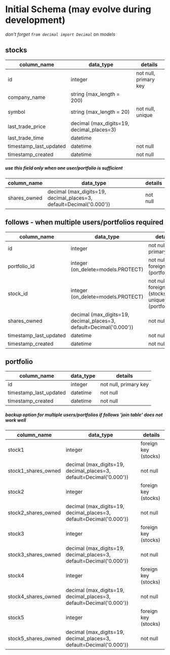 # Initial Schema (may evolve during development)

*don't forget `from decimal import Decimal` on models*


## stocks
column_name             | data_type                                 | details
------------------------|-------------------------------------------|-----------------------
id                      | integer                                   | not null, primary key
company_name            | string (max_length = 200)                 |
symbol                  | string (max_length = 20)                  | not null, unique   
last_trade_price        | decimal (max_digits=19, decimal_places=3) |    
last_trade_time         | datetime                                  |
timestamp_last_updated  | datetime                                  | not null
timestamp_created       | datetime                                  | not null

##### use this field only when one user/portfolio is sufficient
column_name             | data_type                                                           | details
------------------------|---------------------------------------------------------------------|--------
shares_owned            | decimal (max_digits=19, decimal_places=3, default=Decimal('0.000')) | not null


## follows - when multiple users/portfolios required
column_name             | data_type                                                           | details
------------------------|---------------------------------------------------------------------|-----------------------
id                      | integer                                                             | not null, primary key
portfolio_id            | integer (on_delete=models.PROTECT)                                  | not null, foreign key (portfolios)
stock_id                | integer (on_delete=models.PROTECT)                                  | not null, foreign key (stocks), unique (portfolio_id)
shares_owned            | decimal (max_digits=19, decimal_places=3, default=Decimal('0.000')) | not null
timestamp_last_updated  | datetime                                                            | not null
timestamp_created       | datetime                                                            | not null


## portfolio
column_name             | data_type | details
------------------------|-----------|-----------------------
id                      | integer   | not null, primary key
timestamp_last_updated  | datetime  | not null
timestamp_created       | datetime  | not null

##### backup option for multiple users/portfolios if follows 'join table' does not work well
column_name             | data_type                                                           | details
------------------------|---------------------------------------------------------------------|-----------------------
stock1                  | integer                                                             | foreign key (stocks)
stock1_shares_owned     | decimal (max_digits=19, decimal_places=3, default=Decimal('0.000')) | not null
stock2                  | integer                                                             | foreign key (stocks)
stock2_shares_owned     | decimal (max_digits=19, decimal_places=3, default=Decimal('0.000')) | not null
stock3                  | integer                                                             | foreign key (stocks)
stock3_shares_owned     | decimal (max_digits=19, decimal_places=3, default=Decimal('0.000')) | not null
stock4                  | integer                                                             | foreign key (stocks)
stock4_shares_owned     | decimal (max_digits=19, decimal_places=3, default=Decimal('0.000')) | not null
stock5                  | integer                                                             | foreign key (stocks)
stock5_shares_owned     | decimal (max_digits=19, decimal_places=3, default=Decimal('0.000')) | not null
